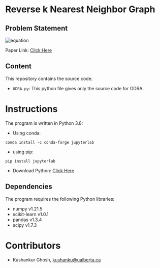 # Reverse k Nearest Neighbor Graph


## Problem Statement
![equation](https://latex.codecogs.com/svg.image?RkNN_{k}\left&space;(&space;q&space;\right&space;)&space;=&space;\left\{&space;p\in&space;D&space;|&space;q&space;\in&space;kNN_{k}\left(p\right)\right\})


Paper Link: [Click Here](https://link.springer.com/article/10.1007/s10586-020-03136-9)

## Content

This repository contains the source code.

  * `ODRA.py`: This python file gives only the source code for ODRA.
  
# Instructions
The program is written in Python 3.8:
* Using conda:
```
conda install -c conda-forge jupyterlab
```
* using pip:
```
pip install jupyterlab
```
* Download Python: [Click Here](https://www.python.org/downloads/)

## Dependencies
The program requires the following Python libraries:
* numpy v1.21.5
* scikit-learn v1.0.1
* pandas v1.3.4
* scipy v1.7.3

# Contributors

* Kushankur Ghosh, [kushanku@ualberta.ca](mailto:kushanku@ualberta.ca)


